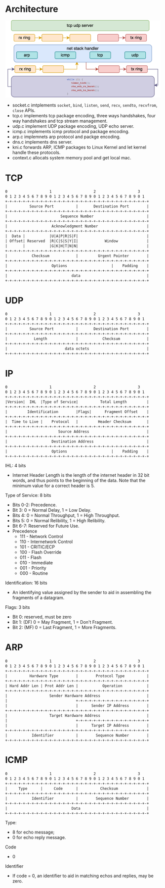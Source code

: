 # Architecture

![](./images/net-server-arch.png)

* socket.c imtplements `socket`, `bind`, `listen`, `send`, `recv`, `sendto`, `recvfrom`, `close` APIs.
* tcp.c implements tcp package encoding, three ways handshakes, four way handshakes and tcp stream management.
* udp.c implement UDP package encoding, UDP echo server.
* icmp.c implements icmp protocol and package encoding.
* arp.c implemnets arp protocol and packge encoding.
* dns.c implements dns server.
* kni.c forwards ARP, ICMP packages to Linux Kernel and let kernel handle these protocols.
* context.c allocats system memory pool and get local mac.

# TCP
```
0                   1                   2                   3
0 1 2 3 4 5 6 7 8 9 0 1 2 3 4 5 6 7 8 9 0 1 2 3 4 5 6 7 8 9 0 1
+-+-+-+-+-+-+-+-+-+-+-+-+-+-+-+-+-+-+-+-+-+-+-+-+-+-+-+-+-+-+-+-+
|          Source Port          |       Destination Port        |
+-+-+-+-+-+-+-+-+-+-+-+-+-+-+-+-+-+-+-+-+-+-+-+-+-+-+-+-+-+-+-+-+
|                        Sequence Number                        |
+-+-+-+-+-+-+-+-+-+-+-+-+-+-+-+-+-+-+-+-+-+-+-+-+-+-+-+-+-+-+-+-+
|                    Acknowledgment Number                      |
+-+-+-+-+-+-+-+-+-+-+-+-+-+-+-+-+-+-+-+-+-+-+-+-+-+-+-+-+-+-+-+-+
|  Data |           |U|A|P|R|S|F|                               |
| Offset| Reserved  |R|C|S|S|Y|I|            Window             |
|       |           |G|K|H|T|N|N|                               |
+-+-+-+-+-+-+-+-+-+-+-+-+-+-+-+-+-+-+-+-+-+-+-+-+-+-+-+-+-+-+-+-+
|           Checksum            |         Urgent Pointer        |
+-+-+-+-+-+-+-+-+-+-+-+-+-+-+-+-+-+-+-+-+-+-+-+-+-+-+-+-+-+-+-+-+
|                    Options                    |    Padding    |
+-+-+-+-+-+-+-+-+-+-+-+-+-+-+-+-+-+-+-+-+-+-+-+-+-+-+-+-+-+-+-+-+
|                             data                              |
+-+-+-+-+-+-+-+-+-+-+-+-+-+-+-+-+-+-+-+-+-+-+-+-+-+-+-+-+-+-+-+-+
```

# UDP
```
0                   1                   2                   3
0 1 2 3 4 5 6 7 8 9 0 1 2 3 4 5 6 7 8 9 0 1 2 3 4 5 6 7 8 9 0 1
+-+-+-+-+-+-+-+-+-+-+-+-+-+-+-+-+-+-+-+-+-+-+-+-+-+-+-+-+-+-+-+-+
|          Source Port          |       Destination Port        |
+-+-+-+-+-+-+-+-+-+-+-+-+-+-+-+-+-+-+-+-+-+-+-+-+-+-+-+-+-+-+-+-+
|            Length             |           Checksum            |
+-+-+-+-+-+-+-+-+-+-+-+-+-+-+-+-+-+-+-+-+-+-+-+-+-+-+-+-+-+-+-+-+
|                          data octets                          |
+-+-+-+-+-+-+-+-+-+-+-+-+-+-+-+-+-+-+-+-+-+-+-+-+-+-+-+-+-+-+-+-+
```

# IP
```
0                   1                   2                   3
0 1 2 3 4 5 6 7 8 9 0 1 2 3 4 5 6 7 8 9 0 1 2 3 4 5 6 7 8 9 0 1
+-+-+-+-+-+-+-+-+-+-+-+-+-+-+-+-+-+-+-+-+-+-+-+-+-+-+-+-+-+-+-+-+
|Version|  IHL  |Type of Service|          Total Length         |
+-+-+-+-+-+-+-+-+-+-+-+-+-+-+-+-+-+-+-+-+-+-+-+-+-+-+-+-+-+-+-+-+
|         Identification        |Flags|      Fragment Offset    |
+-+-+-+-+-+-+-+-+-+-+-+-+-+-+-+-+-+-+-+-+-+-+-+-+-+-+-+-+-+-+-+-+
|  Time to Live |    Protocol   |         Header Checksum       |
+-+-+-+-+-+-+-+-+-+-+-+-+-+-+-+-+-+-+-+-+-+-+-+-+-+-+-+-+-+-+-+-+
|                       Source Address                          |
+-+-+-+-+-+-+-+-+-+-+-+-+-+-+-+-+-+-+-+-+-+-+-+-+-+-+-+-+-+-+-+-+
|                    Destination Address                        |
+-+-+-+-+-+-+-+-+-+-+-+-+-+-+-+-+-+-+-+-+-+-+-+-+-+-+-+-+-+-+-+-+
|                    Options                    |    Padding    |
+-+-+-+-+-+-+-+-+-+-+-+-+-+-+-+-+-+-+-+-+-+-+-+-+-+-+-+-+-+-+-+-+
```

IHL:  4 bits
* Internet Header Length is the length of the internet header in 32 bit words, and thus points to the beginning of the data.  Note that the minimum value for a correct header is 5.

Type of Service:  8 bits
* Bits 0-2:  Precedence.
* Bit    3:  0 = Normal Delay,      1 = Low Delay.
* Bits   4:  0 = Normal Throughput, 1 = High Throughput.
* Bits   5:  0 = Normal Relibility, 1 = High Relibility.
* Bit  6-7:  Reserved for Future Use.
* Precedence
    * 111 - Network Control
    * 110 - Internetwork Control
    * 101 - CRITIC/ECP
    * 100 - Flash Override
    * 011 - Flash
    * 010 - Immediate
    * 001 - Priority
    * 000 - Routine

Identification:  16 bits
* An identifying value assigned by the sender to aid in assembling the fragments of a datagram.

Flags:  3 bits
* Bit 0: reserved, must be zero
* Bit 1: (DF) 0 = May Fragment,  1 = Don't Fragment.
* Bit 2: (MF) 0 = Last Fragment, 1 = More Fragments.

# ARP
```
0                   1                   2                   3
0 1 2 3 4 5 6 7 8 9 0 1 2 3 4 5 6 7 8 9 0 1 2 3 4 5 6 7 8 9 0 1
+-+-+-+-+-+-+-+-+-+-+-+-+-+-+-+-+-+-+-+-+-+-+-+-+-+-+-+-+-+-+-+-+
|          Hardware Type        |        Protocol Type          |
+-+-+-+-+-+-+-+-+-+-+-+-+-+-+-+-+-+-+-+-+-+-+-+-+-+-+-+-+-+-+-+-+
| Hard Addr Len | Prot Addr Len |           Operation           |
+-+-+-+-+-+-+-+-+-+-+-+-+-+-+-+-+-+-+-+-+-+-+-+-+-+-+-+-+-+-+-+-+
|                   Sender Hardware Address                     |
|                               +-+-+-+-+-+-+-+-+-+-+-+-+-+-+-+-+
|                               |      Sender IP Address        |
+-+-+-+-+-+-+-+-+-+-+-+-+-+-+-+-+-+-+-+-+-+-+-+-+-+-+-+-+-+-+-+-+
|                   Target Hardware Address                     |
|                               +-+-+-+-+-+-+-+-+-+-+-+-+-+-+-+-+
|                               |      Target IP Address        |
+-+-+-+-+-+-+-+-+-+-+-+-+-+-+-+-+-+-+-+-+-+-+-+-+-+-+-+-+-+-+-+-+
|           Identifier          |        Sequence Number        |
+-+-+-+-+-+-+-+-+-+-+-+-+-+-+-+-+-+-+-+-+-+-+-+-+-+-+-+-+-+-+-+-+
```

# ICMP

```
0                   1                   2                   3
0 1 2 3 4 5 6 7 8 9 0 1 2 3 4 5 6 7 8 9 0 1 2 3 4 5 6 7 8 9 0 1
+-+-+-+-+-+-+-+-+-+-+-+-+-+-+-+-+-+-+-+-+-+-+-+-+-+-+-+-+-+-+-+-+
|     Type      |     Code      |          Checksum             |
+-+-+-+-+-+-+-+-+-+-+-+-+-+-+-+-+-+-+-+-+-+-+-+-+-+-+-+-+-+-+-+-+
|           Identifier          |        Sequence Number        |
+-+-+-+-+-+-+-+-+-+-+-+-+-+-+-+-+-+-+-+-+-+-+-+-+-+-+-+-+-+-+-+-+
|                             Data                              |
+-+-+-+-+-+-+-+-+-+-+-+-+-+-+-+-+-+-+-+-+-+-+-+-+-+-+-+-+-+-+-+-+
```

Type:
* 8 for echo message;
* 0 for echo reply message.

Code
* 0

Identifier
* If code = 0, an identifier to aid in matching echos and replies, may be zero.